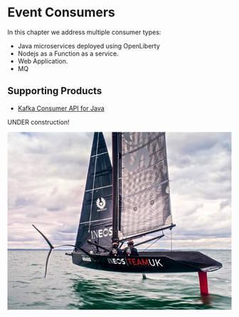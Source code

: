 # Event Consumers
In this chapter we address multiple consumer types:
* Java microservices deployed using OpenLiberty
* Nodejs as a Function as a service.
* Web Application.
* MQ 

## Supporting Products

* [Kafka Consumer API for Java](https://kafka.apache.org/10/javadoc/org/apache/kafka/clients/consumer/package-summary.html)

UNDER construction!

![](../under-construction.png)
